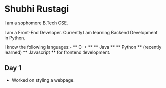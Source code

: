 # Shubhi Rustagi

I am a sophomore B.Tech CSE.

I am a Front-End Developer. Currently I am learning Backend Development in Python.

I know the following languages:-
** C++ **
** Java **
** Python ** (recently learned)
** Javascript ** for frontend development.

## Day 1

- Worked on styling a webpage.
